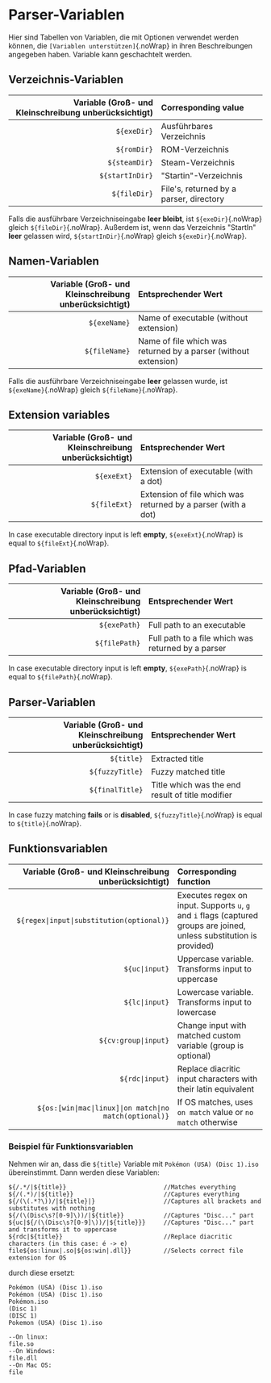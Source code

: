 # Parser-Variablen

Hier sind Tabellen von Variablen, die mit Optionen verwendet werden können, die `[Variablen unterstützen]`{.noWrap} in ihren Beschreibungen angegeben haben. Variable kann geschachtelt werden.

## Verzeichnis-Variablen

| Variable (Groß- und Kleinschreibung unberücksichtigt) | Corresponding value                     |
| -----------------------------------------------------:|:--------------------------------------- |
|                                           `${exeDir}` | Ausführbares Verzeichnis                |
|                                           `${romDir}` | ROM-Verzeichnis                         |
|                                         `${steamDir}` | Steam-Verzeichnis                       |
|                                       `${startInDir}` | "Startin"-Verzeichnis                   |
|                                          `${fileDir}` | File's, returned by a parser, directory |

Falls die ausführbare Verzeichniseingabe **leer bleibt**, ist `${exeDir}`{.noWrap} gleich `${fileDir}`{.noWrap}. Außerdem ist, wenn das Verzeichnis "StartIn" **leer** gelassen wird, `${startInDir}`{.noWrap} gleich `${exeDir}`{.noWrap}.

## Namen-Variablen

| Variable (Groß- und Kleinschreibung unberücksichtigt) | Entsprechender Wert                                             |
| -----------------------------------------------------:|:--------------------------------------------------------------- |
|                                          `${exeName}` | Name of executable (without extension)                          |
|                                         `${fileName}` | Name of file which was returned by a parser (without extension) |

Falls die ausführbare Verzeichniseingabe **leer** gelassen wurde, ist `${exeName}`{.noWrap} gleich `${fileName}`{.noWrap}.

## Extension variables

| Variable (Groß- und Kleinschreibung unberücksichtigt) | Entsprechender Wert                                           |
| -----------------------------------------------------:|:------------------------------------------------------------- |
|                                           `${exeExt}` | Extension of executable (with a dot)                          |
|                                          `${fileExt}` | Extension of file which was returned by a parser (with a dot) |

In case executable directory input is left **empty**, `${exeExt}`{.noWrap} is equal to `${fileExt}`{.noWrap}.

## Pfad-Variablen

| Variable (Groß- und Kleinschreibung unberücksichtigt) | Entsprechender Wert                                |
| -----------------------------------------------------:|:-------------------------------------------------- |
|                                          `${exePath}` | Full path to an executable                         |
|                                         `${filePath}` | Full path to a file which was returned by a parser |

In case executable directory input is left **empty**, `${exePath}`{.noWrap} is equal to `${filePath}`{.noWrap}.

## Parser-Variablen

| Variable (Groß- und Kleinschreibung unberücksichtigt) | Entsprechender Wert                              |
| -----------------------------------------------------:|:------------------------------------------------ |
|                                            `${title}` | Extracted title                                  |
|                                       `${fuzzyTitle}` | Fuzzy matched title                              |
|                                       `${finalTitle}` | Title which was the end result of title modifier |

In case fuzzy matching **fails** or is **disabled**, `${fuzzyTitle}`{.noWrap} is equal to `${title}`{.noWrap}.

## Funktionsvariablen

|       Variable (Groß- und Kleinschreibung unberücksichtigt) | Corresponding function                                                                                                 |
| -----------------------------------------------------------:|:---------------------------------------------------------------------------------------------------------------------- |
|                 `${regex\|input\|substitution(optional)}` | Executes regex on input. Supports `u`, `g` and `i` flags (captured groups are joined, unless substitution is provided) |
|                                             `${uc\|input}` | Uppercase variable. Transforms input to uppercase                                                                      |
|                                             `${lc\|input}` | Lowercase variable. Transforms input to lowercase                                                                      |
|                                       `${cv:group\|input}` | Change input with matched custom variable (group is optional)                                                          |
|                                            `${rdc\|input}` | Replace diacritic input characters with their latin equivalent                                                         |
| `${os:[win\|mac\|linux]\|on match\|no match(optional)}` | If OS matches, uses `on match` value or `no match` otherwise                                                           |

### Beispiel für Funktionsvariablen

Nehmen wir an, dass die `${title}` Variable mit `Pokémon (USA) (Disc 1).iso` übereinstimmt. Dann werden diese Variablen:
```
${/.*/|${title}}                           //Matches everything
${/(.*)/|${title}}                         //Captures everything
${/(\(.*?\))/|${title}|}                   //Captures all brackets and substitutes with nothing
${/(\(Disc\s?[0-9]\))/|${title}}           //Captures "Disc..." part
${uc|${/(\(Disc\s?[0-9]\))/|${title}}}     //Captures "Disc..." part and transforms it to uppercase
${rdc|${title}}                            //Replace diacritic characters (in this case: é -> e)
file${os:linux|.so|${os:win|.dll}}         //Selects correct file extension for OS
```
durch diese ersetzt:
```
Pokémon (USA) (Disc 1).iso
Pokémon (USA) (Disc 1).iso
Pokémon.iso
(Disc 1)
(DISC 1)
Pokemon (USA) (Disc 1).iso

--On linux:
file.so
--On Windows:
file.dll
--On Mac OS:
file
```

